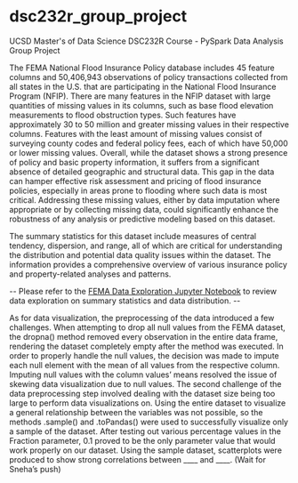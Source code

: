 # dsc232r_group_project
UCSD Master's of Data Science DSC232R Course - PySpark Data Analysis Group Project


The FEMA National Flood Insurance Policy database includes 45 feature columns and 50,406,943 observations of policy transactions collected from all states in the U.S. that are participating in the National Flood Insurance Program (NFIP). There are many features in the NFIP dataset with large quantities of missing values in its columns, such as base flood elevation measurements to flood obstruction types. Such features have approximately 30 to 50 million and greater missing values in their respective columns. Features with the least amount of missing values consist of surveying county codes and federal policy fees, each of which have 50,000 or lower missing values. 
Overall, while the dataset shows a strong presence of policy and basic property information, it suffers from a significant absence of detailed geographic and structural data. This gap in the data can hamper effective risk assessment and pricing of flood insurance policies, especially in areas prone to flooding where such data is most critical. Addressing these missing values, either by data imputation where appropriate or by collecting missing data, could significantly enhance the robustness of any analysis or predictive modeling based on this dataset.

The summary statistics for this dataset include measures of central tendency, dispersion, and range, all of which are critical for understanding the distribution and potential data quality issues within the dataset. The information provides a comprehensive overview of various insurance policy and property-related analyses and patterns.

-- Please refer to the [FEMA Data Exploration Jupyter Notebook](pyspark.ipynb) to review data exploration on summary statistics and data distribution. --

As for data visualization, the preprocessing of the data introduced a few challenges. When attempting to drop all null values from the FEMA dataset, the dropna() method removed every observation in the entire data frame, rendering the dataset completely empty after the method was executed. In order to properly handle the null values, the decision was made to impute each null element with the mean of all values from the respective column. Imputing null values with the column values’ means resolved the issue of skewing data visualization due to null values. The second challenge of the data preprocessing step involved dealing with the dataset size being too large to perform data visualizations on. Using the entire dataset to visualize a general relationship between the variables was not possible, so the methods .sample() and .toPandas() were used to successfully visualize only a sample of the dataset. After testing out various percentage values in the Fraction parameter, 0.1 proved to be the only parameter value that would work properly on our dataset. Using the sample dataset, scatterplots were produced to show strong correlations between ____ and ____. 
(Wait for Sneha’s push)
